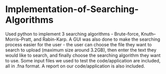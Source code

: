# Implementation-of-Searching-Algorithms
Used python to implement 3 searching algorithms - Brute-force, Knuth–Morris–Pratt, and Rabin-Karp. A GUI was also done to make the searching process easier for the user - the user can choose the file they want to search to upload (maximum size around 3.2GB), then enter the text they would like to search, and finally choose the searching algorithm they want to use. Some input files we used to test the code/application are included, all in .fna format.
A report on our code/application is also included.
